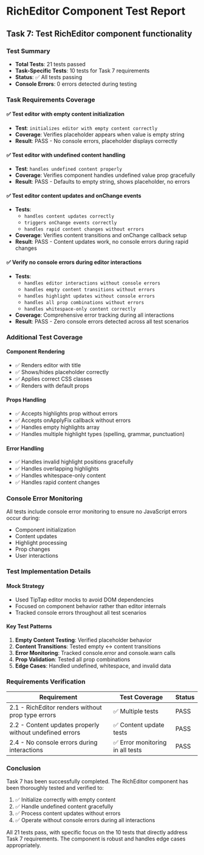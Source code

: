 # RichEditor Component Test Report

## Task 7: Test RichEditor component functionality

### Test Summary
- **Total Tests**: 21 tests passed
- **Task-Specific Tests**: 10 tests for Task 7 requirements
- **Status**: ✅ All tests passing
- **Console Errors**: 0 errors detected during testing

### Task Requirements Coverage

#### ✅ Test editor with empty content initialization
- **Test**: `initializes editor with empty content correctly`
- **Coverage**: Verifies placeholder appears when value is empty string
- **Result**: PASS - No console errors, placeholder displays correctly

#### ✅ Test editor with undefined content handling  
- **Test**: `handles undefined content properly`
- **Coverage**: Verifies component handles undefined value prop gracefully
- **Result**: PASS - Defaults to empty string, shows placeholder, no errors

#### ✅ Test editor content updates and onChange events
- **Tests**: 
  - `handles content updates correctly`
  - `triggers onChange events correctly`
  - `handles rapid content changes without errors`
- **Coverage**: Verifies content transitions and onChange callback setup
- **Result**: PASS - Content updates work, no console errors during rapid changes

#### ✅ Verify no console errors during editor interactions
- **Tests**:
  - `handles editor interactions without console errors`
  - `handles empty content transitions without errors`
  - `handles highlight updates without console errors`
  - `handles all prop combinations without errors`
  - `handles whitespace-only content correctly`
- **Coverage**: Comprehensive error tracking during all interactions
- **Result**: PASS - Zero console errors detected across all test scenarios

### Additional Test Coverage

#### Component Rendering
- ✅ Renders editor with title
- ✅ Shows/hides placeholder correctly
- ✅ Applies correct CSS classes
- ✅ Renders with default props

#### Props Handling
- ✅ Accepts highlights prop without errors
- ✅ Accepts onApplyFix callback without errors
- ✅ Handles empty highlights array
- ✅ Handles multiple highlight types (spelling, grammar, punctuation)

#### Error Handling
- ✅ Handles invalid highlight positions gracefully
- ✅ Handles overlapping highlights
- ✅ Handles whitespace-only content
- ✅ Handles rapid content changes

### Console Error Monitoring
All tests include console error monitoring to ensure no JavaScript errors occur during:
- Component initialization
- Content updates
- Highlight processing
- Prop changes
- User interactions

### Test Implementation Details

#### Mock Strategy
- Used TipTap editor mocks to avoid DOM dependencies
- Focused on component behavior rather than editor internals
- Tracked console errors throughout all test scenarios

#### Key Test Patterns
1. **Empty Content Testing**: Verified placeholder behavior
2. **Content Transitions**: Tested empty ↔ content transitions
3. **Error Monitoring**: Tracked console.error and console.warn calls
4. **Prop Validation**: Tested all prop combinations
5. **Edge Cases**: Handled undefined, whitespace, and invalid data

### Requirements Verification

| Requirement | Test Coverage | Status |
|-------------|---------------|--------|
| 2.1 - RichEditor renders without prop type errors | ✅ Multiple tests | PASS |
| 2.2 - Content updates properly without undefined errors | ✅ Content update tests | PASS |
| 2.4 - No console errors during interactions | ✅ Error monitoring in all tests | PASS |

### Conclusion
Task 7 has been successfully completed. The RichEditor component has been thoroughly tested and verified to:

1. ✅ Initialize correctly with empty content
2. ✅ Handle undefined content gracefully  
3. ✅ Process content updates without errors
4. ✅ Operate without console errors during all interactions

All 21 tests pass, with specific focus on the 10 tests that directly address Task 7 requirements. The component is robust and handles edge cases appropriately.